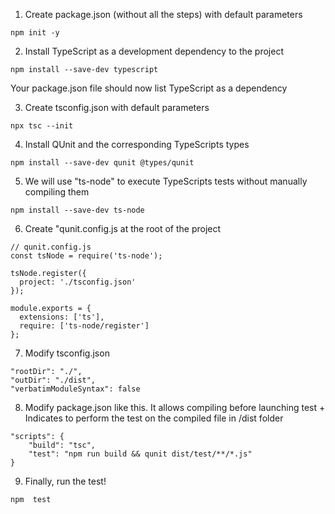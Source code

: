 1) Create package.json (without all the steps) with default parameters
```console
npm init -y
```

2) Install TypeScript as a development dependency to the project
```console
npm install --save-dev typescript
```

Your package.json file should now list TypeScript as a dependency

3) Create tsconfig.json with default parameters
```console
npx tsc --init
```

4) Install QUnit and the corresponding TypeScripts types
```console
npm install --save-dev qunit @types/qunit
```

5) We will use "ts-node" to execute  TypeScripts tests without manually compiling them
```console
npm install --save-dev ts-node
```

6) Create "qunit.config.js at the root of the project
```console
// qunit.config.js
const tsNode = require('ts-node');

tsNode.register({
  project: './tsconfig.json'
});

module.exports = {
  extensions: ['ts'],
  require: ['ts-node/register']
};
```

7) Modify tsconfig.json
```
"rootDir": "./",
"outDir": "./dist",
"verbatimModuleSyntax": false
```

8) Modify package.json like this. It allows compiling before launching test + Indicates to perform the test on the compiled file in /dist folder
```
"scripts": {
    "build": "tsc",
    "test": "npm run build && qunit dist/test/**/*.js"
}
```

9) Finally, run the test!
```console
npm  test
```
